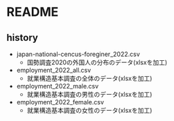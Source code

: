 # README
## history
+ japan-national-cencus-foreginer_2022.csv
  + 国勢調査2020の外国人の分布のデータ(xlsxを加工)
+ employment_2022_all.csv
  + 就業構造基本調査の全体のデータ(xlsxを加工)
+ employment_2022_male.csv
  + 就業構造基本調査の男性のデータ(xlsxを加工)
+ employment_2022_female.csv
  + 就業構造基本調査の女性のデータ(xlsxを加工)